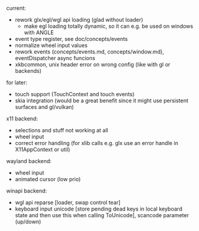 current:
- rework glx/egl/wgl api loading (glad without loader)
	- make egl loading totally dynamic, so it can e.g. be used on windows with ANGLE
- event type register, see doc/concepts/events
- normalize wheel input values
- rework events (concepts/events.md, concepts/window.md), eventDispatcher async funcions
- xkbcommon, unix header error on wrong config (like with gl or backends)

for later:
- touch support (TouchContext and touch events)
- skia integration (would be a great benefit since it might use persistent surfaces and gl/vulkan)

x11 backend:
- selections and stuff not working at all
- wheel input
- correct error handling (for xlib calls e.g. glx use an error handle in X11AppContext or util)

wayland backend:
- wheel input
- animated cursor (low prio)

winapi backend:
- wgl api reparse [loader, swap control tear]
- keyboard input unicode [store pending dead keys in local keyboard state and then use this
	when calling ToUnicode], scancode parameter (up/down)
